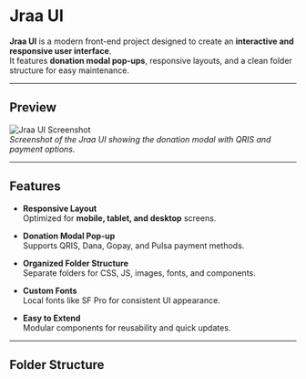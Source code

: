 # Jraa UI

**Jraa UI** is a modern front-end project designed to create an **interactive and responsive user interface**.  
It features **donation modal pop-ups**, responsive layouts, and a clean folder structure for easy maintenance.

---

## Preview

![Jraa UI Screenshot](https://ajrahhh.my.id/assets/image/ui.png)  
*Screenshot of the Jraa UI showing the donation modal with QRIS and payment options.*

---

## Features

- **Responsive Layout**  
  Optimized for **mobile, tablet, and desktop** screens.

- **Donation Modal Pop-up**  
  Supports QRIS, Dana, Gopay, and Pulsa payment methods.

- **Organized Folder Structure**  
  Separate folders for CSS, JS, images, fonts, and components.

- **Custom Fonts**  
  Local fonts like SF Pro for consistent UI appearance.

- **Easy to Extend**  
  Modular components for reusability and quick updates.

---

## Folder Structure

